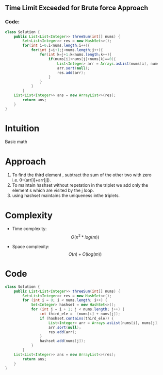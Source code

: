 ## Time Limit Exceeded for Brute force Approach

### Code:
```java []
class Solution {
    public List<List<Integer>> threeSum(int[] nums) {
        Set<List<Integer>> res = new HashSet<>();
        for(int i=0;i<nums.length;i++){
            for(int j=i+1;j<nums.length;j++){
                for(int k=j+1;k<nums.length;k++){
                    if(nums[i]+nums[j]+nums[k]==0){
                        List<Integer> arr = Arrays.asList(nums[i], nums[j], nums[k]);
                        arr.sort(null);
                        res.add(arr);
                    }
                }
            }
        } 
    List<List<Integer>> ans = new ArrayList<>(res);
        return ans;  
    }
}
```

# Intuition
 Basic math  
# Approach
1) To find the third element , subtract the sum of the other two with zero i.e. 0-(arr[i]+arr[j]).
2) To maintain hashset without repetation in the triplet we add only the element s which are visited by the j loop.
3) using hashset maintains the uniqueness inthe triplets.
# Complexity
- Time complexity:
$$O(n^2 * log(m))$$

- Space complexity:
 $$O(n)+ O(log(m))$$

# Code
```java []
class Solution {
    public List<List<Integer>> threeSum(int[] nums) {
        Set<List<Integer>> res = new HashSet<>();
        for (int i = 0; i < nums.length; i++) {
            Set<Integer> hashset = new HashSet<>();
            for (int j = i + 1; j < nums.length; j++) {
                int third_ele = -(nums[i] + nums[j]);
                if (hashset.contains(third_ele)) {
                    List<Integer> arr = Arrays.asList(nums[i], nums[j], third_ele);
                    arr.sort(null);
                    res.add(arr);
                }
                hashset.add(nums[j]);
            }
        }
    List<List<Integer>> ans = new ArrayList<>(res);
        return ans;
    }
}
```